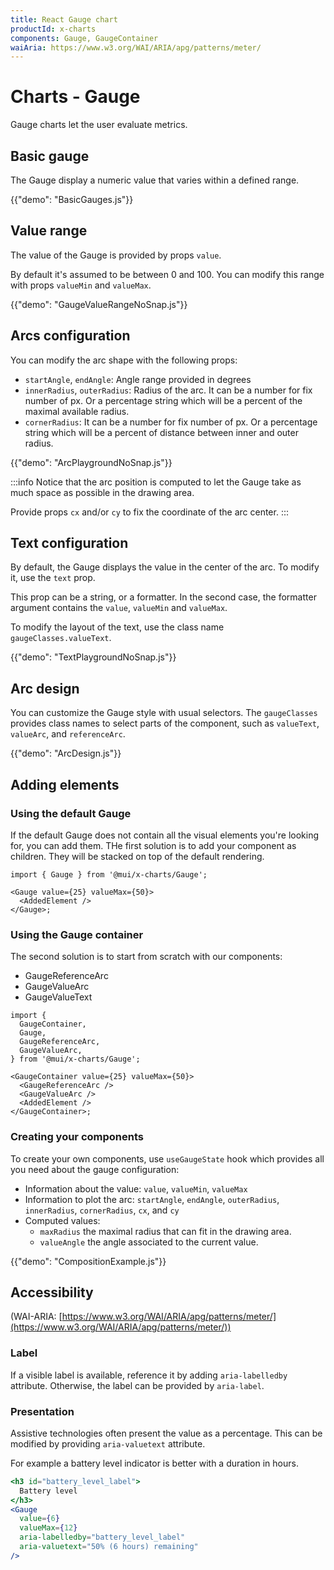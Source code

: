 ```yaml
---
title: React Gauge chart
productId: x-charts
components: Gauge, GaugeContainer
waiAria: https://www.w3.org/WAI/ARIA/apg/patterns/meter/
---
```


# Charts - Gauge

<p class="description">Gauge charts let the user evaluate metrics.</p>

## Basic gauge

The Gauge display a numeric value that varies within a defined range.

{{"demo": "BasicGauges.js"}}

## Value range

The value of the Gauge is provided by props `value`.

By default it's assumed to be between 0 and 100.
You can modify this range with props `valueMin` and `valueMax`.

{{"demo": "GaugeValueRangeNoSnap.js"}}

## Arcs configuration

You can modify the arc shape with the following props:

- `startAngle`, `endAngle`: Angle range provided in degrees
- `innerRadius`, `outerRadius`: Radius of the arc. It can be a number for fix number of px. Or a percentage string which will be a percent of the maximal available radius.
- `cornerRadius`: It can be a number for fix number of px. Or a percentage string which will be a percent of distance between inner and outer radius.

{{"demo": "ArcPlaygroundNoSnap.js"}}

:::info
Notice that the arc position is computed to let the Gauge take as much space as possible in the drawing area.

Provide props `cx` and/or `cy` to fix the coordinate of the arc center.
:::

## Text configuration

By default, the Gauge displays the value in the center of the arc.
To modify it, use the `text` prop.

This prop can be a string, or a formatter.
In the second case, the formatter argument contains the `value`, `valueMin` and `valueMax`.

To modify the layout of the text, use the class name `gaugeClasses.valueText`.

{{"demo": "TextPlaygroundNoSnap.js"}}

## Arc design

You can customize the Gauge style with usual selectors.
The `gaugeClasses` provides class names to select parts of the component, such as `valueText`, `valueArc`, and `referenceArc`.

{{"demo": "ArcDesign.js"}}

## Adding elements

### Using the default Gauge

If the default Gauge does not contain all the visual elements you're looking for, you can add them.
THe first solution is to add your component as children.
They will be stacked on top of the default rendering.

```tsx
import { Gauge } from '@mui/x-charts/Gauge';

<Gauge value={25} valueMax={50}>
  <AddedElement />
</Gauge>;
```

### Using the Gauge container

The second solution is to start from scratch with our components:

- GaugeReferenceArc
- GaugeValueArc
- GaugeValueText

```tsx
import {
  GaugeContainer,
  Gauge,
  GaugeReferenceArc,
  GaugeValueArc,
} from '@mui/x-charts/Gauge';

<GaugeContainer value={25} valueMax={50}>
  <GaugeReferenceArc />
  <GaugeValueArc />
  <AddedElement />
</GaugeContainer>;
```

### Creating your components

To create your own components, use `useGaugeState` hook which provides all you need about the gauge configuration:

- Information about the value: `value`, `valueMin`, `valueMax`
- Information to plot the arc: `startAngle`, `endAngle`, `outerRadius`, `innerRadius`, `cornerRadius`, `cx`, and `cy`
- Computed values:
  - `maxRadius` the maximal radius that can fit in the drawing area.
  - `valueAngle` the angle associated to the current value.

{{"demo": "CompositionExample.js"}}

## Accessibility

(WAI-ARIA: [https://www.w3.org/WAI/ARIA/apg/patterns/meter/](https://www.w3.org/WAI/ARIA/apg/patterns/meter/))

### Label

If a visible label is available, reference it by adding `aria-labelledby` attribute.
Otherwise, the label can be provided by `aria-label`.

### Presentation

Assistive technologies often present the value as a percentage.
This can be modified by providing `aria-valuetext` attribute.

For example a battery level indicator is better with a duration in hours.

```jsx
<h3 id="battery_level_label">
  Battery level
</h3>
<Gauge
  value={6}
  valueMax={12}
  aria-labelledby="battery_level_label"
  aria-valuetext="50% (6 hours) remaining"
/>
```
